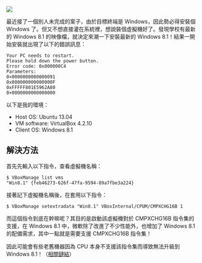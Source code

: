 <!--
[date]: 2013-11-04
[title]: 在 VirtualBox 上安裝 Windows 8.1 時出現錯誤碼 0x000000C4
[name]: error-code-0x000000c4-when-install-windows-8-1-on-virtualbox
[tag]: virtual machine | 虛擬機, VirtualBox, Windows
[photo]: http://i.minus.com/jbeVolfGUjKJAy.png
-->

![][feature photo]

最近接了一個別人未完成的案子，由於目標終端是 Windows，因此勢必得安裝個 Windows 了。但又不想直接灌在系統裡，想說裝個虛擬機好了。發現學校有最新的 Windows 8.1 的映像檔，就決定來潮一下安裝最新的 Windows 8.1！結果一開始安裝就出現了以下的錯誤訊息：

```
Your PC needs to restart.
Please hold down the power button.
Error code: 0x000000C4
Parameters:
0×0000000000000091
0x000000000000000F
0xFFFFF801E5962A80
0×0000000000000000
```

以下是我的環境：

- Host OS: Ubuntu 13.04
- VM software: VirtualBox 4.2.10
- Client OS: Windows 8.1

解決方法
------

首先先輸入以下指令，查看虛擬機名稱：

```terminal
$ VBoxManage list vms
"Win8.1" {feb46273-626f-47fa-9594-89a7fbe3a224}
```

接著記下虛擬機名稱後，在套用以下指令：

```terminal
$ VBoxManage setextradata "Win8.1" VBoxInternal/CPUM/CMPXCHG16B 1
```

而這個指令到底在幹嘛呢？其目的是啟動該虛擬機對於 CMPXCHG16B 指令集的支援，在 Windows 8.1 中，微軟除了改進了不少性能外，也增加了 Windows 8.1 的配備需求，其中一點就是需要支援 CMPXCHG16B 指令集！

因此可能會有些老舊機器因為 CPU 本身不支援該指令集而導致無法升級到 Windows 8.1！（[相關鏈結][1]）

[1]: http://www.neowin.net/news/microsoft-confirms-some-older-amd-processors-do-not-support-windows-81
[feature photo]: http://i.minus.com/jbeVolfGUjKJAy.png